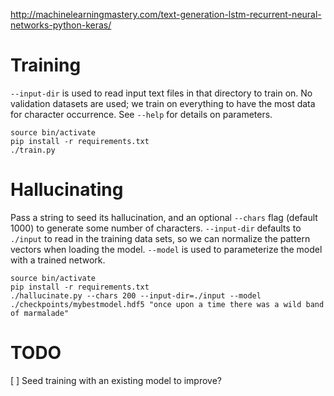 http://machinelearningmastery.com/text-generation-lstm-recurrent-neural-networks-python-keras/

# Training

`--input-dir` is used to read input text files in that directory to train on. No validation datasets are used; we train on everything to have the most data for character occurrence. See `--help` for details on parameters.

```
source bin/activate
pip install -r requirements.txt
./train.py
```

# Hallucinating

Pass a string to seed its hallucination, and an optional `--chars` flag (default 1000) to
generate some number of characters. `--input-dir` defaults to `./input` to read in the training
data sets, so we can normalize the pattern vectors when loading the model. `--model` is used
to parameterize the model with a trained network.

```
source bin/activate
pip install -r requirements.txt
./hallucinate.py --chars 200 --input-dir=./input --model ./checkpoints/mybestmodel.hdf5 "once upon a time there was a wild band of marmalade"
```

# TODO

[ ] Seed training with an existing model to improve?
